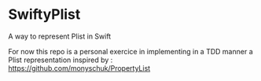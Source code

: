 # SwiftyPlist
A way to represent Plist in Swift

For now this repo is a personal exercice in implementing in a TDD manner a Plist representation inspired by : https://github.com/monyschuk/PropertyList


